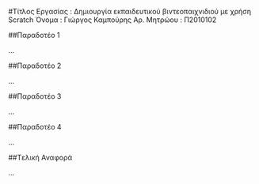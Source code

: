 ﻿#Τίτλος Εργασίας : Δημιουργία εκπαιδευτικού βιντεοπαιχνιδιού με χρήση Scratch
Όνομα : Γιώργος Καμπούρης
Αρ. Μητρώου : Π2010102

##Παραδοτέο 1

...

##Παραδοτέο 2

...

##Παραδοτέο 3

...

##Παραδοτέο 4

...

##Tελική Αναφορά

...
